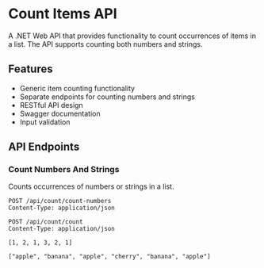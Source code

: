 # Count Items API

A .NET Web API that provides functionality to count occurrences of items in a list. The API supports counting both numbers and strings.

## Features

- Generic item counting functionality
- Separate endpoints for counting numbers and strings
- RESTful API design
- Swagger documentation
- Input validation


## API Endpoints

### Count Numbers And Strings
Counts occurrences of numbers or strings in a list.

```http
POST /api/count/count-numbers
Content-Type: application/json

POST /api/count/count
Content-Type: application/json

[1, 2, 1, 3, 2, 1]

["apple", "banana", "apple", "cherry", "banana", "apple"]

